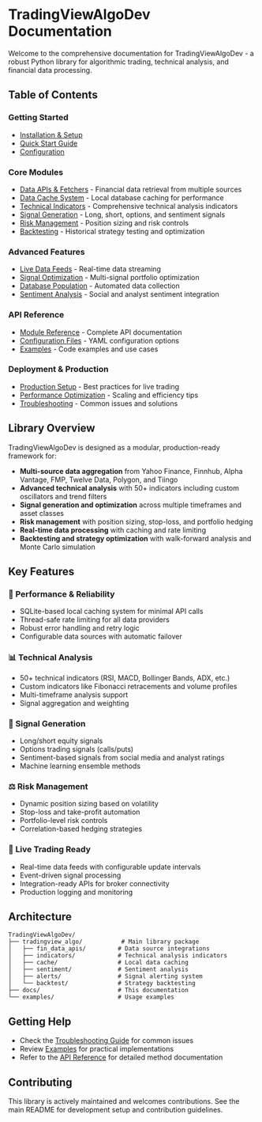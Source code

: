 # TradingViewAlgoDev Documentation

Welcome to the comprehensive documentation for TradingViewAlgoDev - a robust Python library for algorithmic trading, technical analysis, and financial data processing.

## Table of Contents

### Getting Started
- [Installation & Setup](installation.md)
- [Quick Start Guide](quickstart.md)
- [Configuration](configuration.md)

### Core Modules
- [Data APIs & Fetchers](data-apis.md) - Financial data retrieval from multiple sources
- [Data Cache System](data-cache.md) - Local database caching for performance
- [Technical Indicators](indicators.md) - Comprehensive technical analysis indicators
- [Signal Generation](signals.md) - Long, short, options, and sentiment signals
- [Risk Management](risk-management.md) - Position sizing and risk controls
- [Backtesting](backtesting.md) - Historical strategy testing and optimization

### Advanced Features
- [Live Data Feeds](live-data.md) - Real-time data streaming
- [Signal Optimization](signal-optimization.md) - Multi-signal portfolio optimization
- [Database Population](database-population.md) - Automated data collection
- [Sentiment Analysis](sentiment.md) - Social and analyst sentiment integration

### API Reference
- [Module Reference](api-reference.md) - Complete API documentation
- [Configuration Files](config-reference.md) - YAML configuration options
- [Examples](examples.md) - Code examples and use cases

### Deployment & Production
- [Production Setup](production.md) - Best practices for live trading
- [Performance Optimization](performance.md) - Scaling and efficiency tips
- [Troubleshooting](troubleshooting.md) - Common issues and solutions

## Library Overview

TradingViewAlgoDev is designed as a modular, production-ready framework for:

- **Multi-source data aggregation** from Yahoo Finance, Finnhub, Alpha Vantage, FMP, Twelve Data, Polygon, and Tiingo
- **Advanced technical analysis** with 50+ indicators including custom oscillators and trend filters
- **Signal generation and optimization** across multiple timeframes and asset classes
- **Risk management** with position sizing, stop-loss, and portfolio hedging
- **Real-time data processing** with caching and rate limiting
- **Backtesting and strategy optimization** with walk-forward analysis and Monte Carlo simulation

## Key Features

### 🚀 Performance & Reliability
- SQLite-based local caching system for minimal API calls
- Thread-safe rate limiting for all data providers
- Robust error handling and retry logic
- Configurable data sources with automatic failover

### 📊 Technical Analysis
- 50+ technical indicators (RSI, MACD, Bollinger Bands, ADX, etc.)
- Custom indicators like Fibonacci retracements and volume profiles
- Multi-timeframe analysis support
- Signal aggregation and weighting

### 🎯 Signal Generation
- Long/short equity signals
- Options trading signals (calls/puts)
- Sentiment-based signals from social media and analyst ratings
- Machine learning ensemble methods

### ⚖️ Risk Management
- Dynamic position sizing based on volatility
- Stop-loss and take-profit automation
- Portfolio-level risk controls
- Correlation-based hedging strategies

### 🔄 Live Trading Ready
- Real-time data feeds with configurable update intervals
- Event-driven signal processing
- Integration-ready APIs for broker connectivity
- Production logging and monitoring

## Architecture

```
TradingViewAlgoDev/
├── tradingview_algo/           # Main library package
│   ├── fin_data_apis/         # Data source integrations
│   ├── indicators/            # Technical analysis indicators
│   ├── cache/                 # Local data caching
│   ├── sentiment/             # Sentiment analysis
│   ├── alerts/                # Signal alerting system
│   └── backtest/              # Strategy backtesting
├── docs/                      # This documentation
└── examples/                  # Usage examples
```

## Getting Help

- Check the [Troubleshooting Guide](troubleshooting.md) for common issues
- Review [Examples](examples.md) for practical implementations
- Refer to the [API Reference](api-reference.md) for detailed method documentation

## Contributing

This library is actively maintained and welcomes contributions. See the main README for development setup and contribution guidelines.
